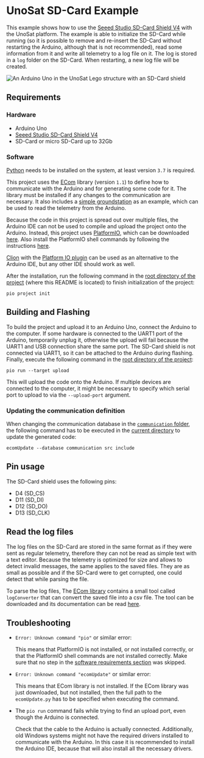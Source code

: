 # UnoSat SD-Card Example

This example shows how to use the [Seeed Studio SD-Card Shield V4](https://wiki.seeedstudio.com/SD_Card_shield_V4.0)
with the UnoSat platform.
The example is able to initialize the SD-Card while running (so it is possible to remove and re-insert the SD-Card
without restarting the Arduino, although that is not recommended),
read some information from it and write all telemetry to a log file on it.
The log is stored in a `log` folder on the SD-Card. When restarting, a new log file will be created.

![An Arduino Uno in the UnoSat Lego structure with an SD-Card shield](images/UnoSat%20with%20SD-Card%20Shield.jpg)

## Requirements

### Hardware

* Arduino Uno
* [Seeed Studio SD-Card Shield V4](https://wiki.seeedstudio.com/SD_Card_shield_V4.0)
* SD-Card or micro SD-Card up to 32Gb

### Software

[Python](https://www.python.org) needs to be installed on the system, at least version `3.7` is required.

This project uses the [ECom](https://gitlab.com/team-aster/software/ecom) library (version `1.1`)
to define how to communicate with the Arduino and for generating some code for it.
The library must be installed if any changes to the communication are necessary. It also includes a
[simple groundstation](https://gitlab.com/team-aster/software/ecom/-/tree/main/examples/simpleGroundstation)
as an example, which can be used to read the telemetry from the Arduino.

Because the code in this project is spread out over multiple files,
the Arduino IDE can not be used to compile and upload the project onto the Arduino.
Instead, this project uses [PlatformIO](https://docs.platformio.org),
which can be downloaded [here](https://docs.platformio.org/en/latest/core/installation/index.html).
Also install the PlatformIO shell commands by following the instructions
[here](https://docs.platformio.org/en/latest/core/installation/shell-commands.html).

[Clion](https://www.jetbrains.com/clion) with the
[Platform IO plugin](https://www.jetbrains.com/help/clion/platformio.html#install-plugin) can be used as an
alternative to the Arduino IDE, but any other IDE should work as well.

After the installation, run the following command in the [root directory of the project](.)
(where this README is located) to finish initialization of the project:

```shell
pio project init
```

## Building and Flashing

To build the project and upload it to an Arduino Uno, connect the Arduino to the computer.
If some hardware is connected to the UART1 port of the Arduino, temporarily unplug it,
otherwise the upload will fail because the UART1 and USB connection share the same port.
The SD-Card shield is not connected via UART1, so it can be attached to the Arduino during flashing.
Finally, execute the following command in the [root directory of the project](.):

```shell
pio run --target upload
```

This will upload the code onto the Arduino.
If multiple devices are connected to the computer, it might be necessary to specify
which serial port to upload to via the `--upload-port` argument.

### Updating the communication definition

When changing the communication database in the [`communication` folder](communication),
the following command has to be executed in the [current directory](.) to update the generated code:

```shell
ecomUpdate --database communication src include
```

## Pin usage

The SD-Card shield uses the following pins:

* D4 (SD_CS)
* D11 (SD_DI)
* D12 (SD_DO)
* D13 (SD_CLK)

## Read the log files

The log files on the SD-Card are stored in the same format as if they were sent as regular telemetry,
therefore they can not be read as simple text with a text editor.
Because the telemetry is optimized for size and allows to detect invalid messages, the same applies
to the saved files. They are as small as possible and if the SD-Card were to get corrupted, one could
detect that while parsing the file.

To parse the log files, The [ECom library](https://gitlab.com/team-aster/software/ecom) contains a
small tool called `logConverter` that can convert the saved file into a csv file. The tool can be downloaded
and its documentation can be read [here](https://gitlab.com/team-aster/software/ecom/-/tree/main/examples/logConverter).

## Troubleshooting

* `Error: Unknown command "pio"` or similar error:

  This means that PlatformIO is not installed, or not installed correctly,
  or that the PlatformIO shell commands are not installed correctly.
  Make sure that no step in the [software requirements section](#software) was skipped.

* `Error: Unknown command "ecomUpdate"` or similar error:

  This means that ECom library is not installed. If the ECom library was just downloaded,
  but not installed, then the full path to the `ecomUpdate.py` has to be specified when executing the command.

* The `pio run` command fails while trying to find an upload port, even though the Arduino is connected.

  Check that the cable to the Arduino is actually connected.
  Additionally, old Windows systems might not have the required drivers installed to communicate with the Arduino.
  In this case it is recommended to install the Arduino IDE, because that will also install all the necessary drivers.
